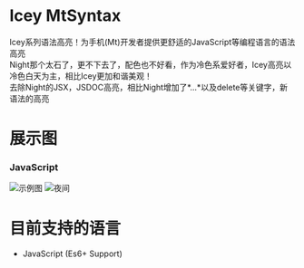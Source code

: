 # Icey MtSyntax
Icey系列语法高亮！为手机(Mt)开发者提供更舒适的JavaScript等编程语言的语法高亮  
Night那个太石了，更不下去了，配色也不好看，作为冷色系爱好者，Icey高亮以冷色白天为主，相比Icey更加和谐美观！  
去除Night的JSX，JSDOC高亮，相比Night增加了*...*以及delete等关键字，新语法的高亮  
# 展示图
### JavaScript
![示例图](https://postimage.me/images/2025/03/24/Screenshot_2025-03-24-19-53-22-411_bin.mt.plus-edit.jpg)
![夜间](https://postimage.me/images/2025/03/24/Screenshot_2025-03-24-19-55-09-996_bin.mt.plus-edit.jpg)
# 目前支持的语言
* JavaScript (Es6+ Support)